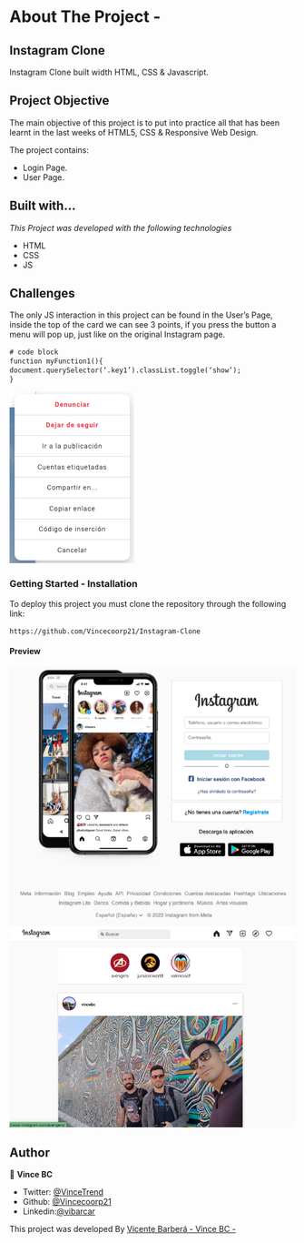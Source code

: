 # About The Project -

## Instagram Clone

Instagram Clone built width HTML, CSS & Javascript.

## Project Objective

The main objective of this project is to put into practice all that has been learnt in the last weeks of HTML5, CSS & Responsive Web Design.

The project contains:

- Login Page.
- User Page.

## Built with...

_This Project was developed with the following technologies_

- HTML
- CSS
- JS

## Challenges

The only JS interaction in this project can be found in the User’s Page, inside the top of the card we can see 3 points, if you press the button a menu will pop up, just like on the original Instagram page.

```
# code block
function myFunction1(){
document.querySelector(‘.key1’).classList.toggle(‘show’);
}
```

![foto](assets/Instagram_menu_card.png)

### Getting Started - Installation

To deploy this project you must clone the repository through the following link:

```
https://github.com/Vincecoorp21/Instagram-Clone
```

#### Preview

![foto](assets/Instagram_login_page.png)
![foto](assets/Instagram_user_page.png)

## Author

👤 **Vince BC**

- Twitter: [@VinceTrend](https://twitter.com/VinceTrend)
- Github: [@Vincecoorp21](https://github.com/Vincecoorp21)
- Linkedin:[@vibarcar](https://www.linkedin.com/in/vibarcar/)

This project was developed By [Vicente Barberá - Vince BC -](https://github.com/Vincecoorp21)
